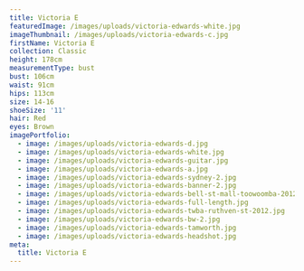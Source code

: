 ```yaml
---
title: Victoria E
featuredImage: /images/uploads/victoria-edwards-white.jpg
imageThumbnail: /images/uploads/victoria-edwards-c.jpg
firstName: Victoria E
collection: Classic
height: 178cm
measurementType: bust
bust: 106cm
waist: 91cm
hips: 113cm
size: 14-16
shoeSize: '11'
hair: Red
eyes: Brown
imagePortfolio:
  - image: /images/uploads/victoria-edwards-d.jpg
  - image: /images/uploads/victoria-edwards-white.jpg
  - image: /images/uploads/victoria-edwards-guitar.jpg
  - image: /images/uploads/victoria-edwards-a.jpg
  - image: /images/uploads/victoria-edwards-sydney-2.jpg
  - image: /images/uploads/victoria-edwards-banner-2.jpg
  - image: /images/uploads/victoria-edwards-bell-st-mall-toowoomba-2012.jpg
  - image: /images/uploads/victoria-edwards-full-length.jpg
  - image: /images/uploads/victoria-edwards-twba-ruthven-st-2012.jpg
  - image: /images/uploads/victoria-edwards-bw-2.jpg
  - image: /images/uploads/victoria-edwards-tamworth.jpg
  - image: /images/uploads/victoria-edwards-headshot.jpg
meta:
  title: Victoria E
---
```


